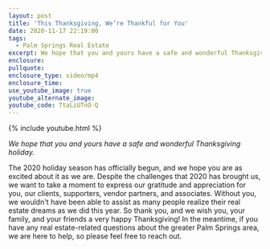 ```yaml
---
layout: post
title: 'This Thanksgiving, We’re Thankful for You'
date: 2020-11-17 22:19:00
tags:
  - Palm Springs Real Estate
excerpt: We hope that you and yours have a safe and wonderful Thanksgiving holiday.
enclosure:
pullquote:
enclosure_type: video/mp4
enclosure_time:
use_youtube_image: true
youtube_alternate_image:
youtube_code: TtaLiUTnO-Q
---
```


{% include youtube.html %}

*We hope that you and yours have a safe and wonderful Thanksgiving holiday.*

The 2020 holiday season has officially begun, and we hope you are as excited about it as we are. Despite the challenges that 2020 has brought us, we want to take a moment to express our gratitude and appreciation for you, our clients, supporters, vendor partners, and associates. Without you, we wouldn't have been able to assist as many people realize their real estate dreams as we did this year. So thank you, and we wish you, your family, and your friends a very happy Thanksgiving\! In the meantime, if you have any real estate-related questions about the greater Palm Springs area, we are here to help, so please feel free to reach out.